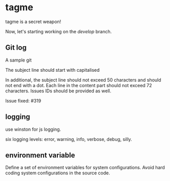 # tagme
tagme is a secret weapon!

Now, let's starting working on the *develop* branch.

## Git log
A sample git

The subject line should start with capitalised

In additional, the subject line should not exceed 50 characters and
should not end with a dot. Each line in the content part should not
exceed 72 characters. Issues IDs should be provided as well.

Issue fixed: #319

## logging
use winston for js logging.

six logging levels: error, warning, info, verbose, debug, silly.

## environment variable
Define a set of environment variables for system configurations.
Avoid hard coding system configurations in the source code.

